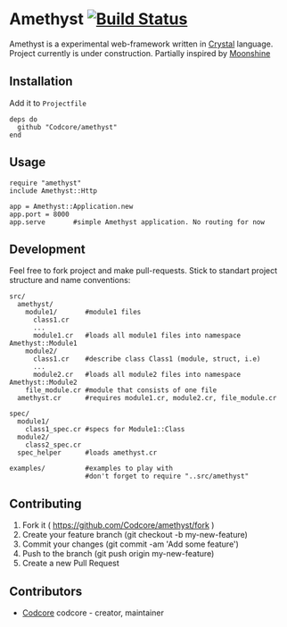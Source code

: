 # Amethyst [![Build Status](https://travis-ci.org/Codcore/Amethyst.svg)](https://travis-ci.org/Codcore/Amethyst)

Amethyst is a experimental web-framework written in [Crystal](https://github.com/manastech/crystal) language. Project currently is under construction. Partially inspired by [Moonshine](https://github.com/dhruvrajvanshi/Moonshine)

## Installation

Add it to `Projectfile`

```crystal
deps do
  github "Codcore/amethyst"
end
```

## Usage

```crystal
require "amethyst"
include Amethyst::Http

app = Amethyst::Application.new
app.port = 8000
app.serve       #simple Amethyst application. No routing for now
```


## Development

Feel free to fork project and make pull-requests. Stick to standart project structure and name conventions:

    src/
      amethyst/
        module1/       #module1 files
          class1.cr
          ...
          module1.cr   #loads all module1 files into namespace Amethyst::Module1
        module2/
          class1.cr    #describe class Class1 (module, struct, i.e)
          ...
          module2.cr   #loads all module2 files into namespace Amethyst::Module2
        file_module.cr #module that consists of one file
      amethyst.cr      #requires module1.cr, module2.cr, file_module.cr

    spec/
      module1/
        class1_spec.cr #specs for Module1::Class
      module2/
        class2_spec.cr
      spec_helper      #loads amethyst.cr

    examples/          #examples to play with
                       #don't forget to require "..src/amethyst"



## Contributing

1. Fork it ( https://github.com/Codcore/amethyst/fork )
2. Create your feature branch (git checkout -b my-new-feature)
3. Commit your changes (git commit -am 'Add some feature')
4. Push to the branch (git push origin my-new-feature)
5. Create a new Pull Request

## Contributors

- [Codcore](https://github.com/[your-github-name]) codcore - creator, maintainer
